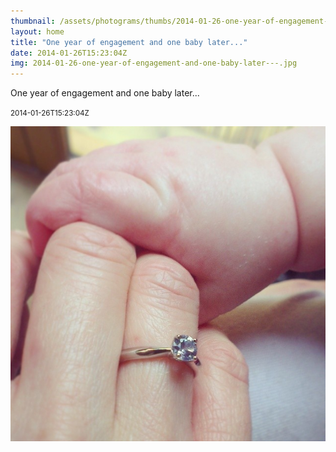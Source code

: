 ```yaml
---
thumbnail: /assets/photograms/thumbs/2014-01-26-one-year-of-engagement-and-one-baby-later---.jpg
layout: home
title: "One year of engagement and one baby later..."
date: 2014-01-26T15:23:04Z
img: 2014-01-26-one-year-of-engagement-and-one-baby-later---.jpg
---
```


One year of engagement and one baby later...

<small>2014-01-26T15:23:04Z</small>

![One year of engagement and one baby later...](/assets/photograms/original/2014-01-26-one-year-of-engagement-and-one-baby-later---.jpg)
